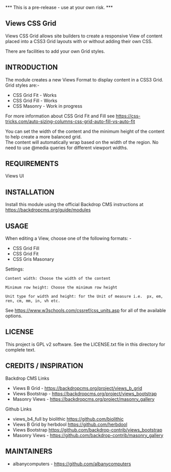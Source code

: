 *** This is a pre-release - use at your own risk. ***


Views CSS Grid
------------------------

Views CSS Grid allows site builders to create a responsive View of content placed into a CSS3 Grid layouts with or without adding their own CSS.

There are facilities to add your own Grid styles.


INTRODUCTION
------------

The module creates a new Views Format to display content in a CSS3 Grid.  
Grid styles are:-

 - CSS Grid Fit   - Works
 - CSS Grid Fill  - Works
 - CSS Masonry    - Work in progress


For more information about CSS Grid Fit and Fill see https://css-tricks.com/auto-sizing-columns-css-grid-auto-fill-vs-auto-fit


You can set the width of the content and the minimum height of the content to help create a more balanced grid.  
The content will automatically wrap based on the width of the region.  No need to use @media queries for different viewport widths.


REQUIREMENTS
------------

Views UI


INSTALLATION
------------

Install this module using the official Backdrop CMS instructions at https://backdropcms.org/guide/modules


USAGE
-----

When editing a View, choose one of the following formats: -

 - CSS Grid Fill
 - CSS Grid Fit
 - CSS Gris Masonary

Settings: 

    Content width: Choose the width of the content

    Minimum row height: Choose the minimum row height

    Unit type for width and height: for the Unit of measure i.e.  px, em, ren, cm, mm, in, vh etc.

See https://www.w3schools.com/cssref/css_units.asp for all of the available options.

LICENSE
-------

This project is GPL v2 software. See the LICENSE.txt file in this directory for complete text.

CREDITS / INSPIRATION
---------------------
Backdrop CMS Links
 - Views B Grid - https://backdropcms.org/project/views_b_grid
 - Views Bootstrap - https://backdropcms.org/project/views_bootstrap
 - Masonry Views - https://backdropcms.org/project/masonry_gallery

Github Links
 - views_b4_full by biolithic <https://github.com/biolithic>
 - Views B Grid by herbdool https://github.com/herbdool
 - Views Bootstrap https://github.com/backdrop-contrib/views_bootstrap
 - Masonry Views - https://github.com/backdrop-contrib/masonry_gallery

MAINTAINERS
-----------

 - albanycomputers - https://github.com/albanycomputers
